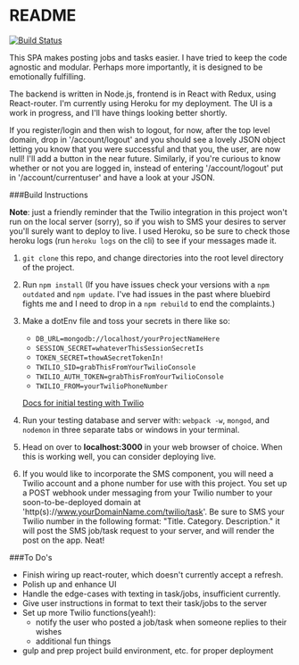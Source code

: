 # README

[![Build Status](https://travis-ci.org/forrestfiller/emerging-headwinds.svg?branch=master)](https://travis-ci.org/forrestfiller/emerging-headwinds)

This SPA makes posting jobs and tasks easier. I have tried to keep the code agnostic and modular. Perhaps more importantly, it is designed to be emotionally fulfilling.

The backend is written in Node.js, frontend is in React with Redux, using React-router. I'm currently using Heroku for my deployment. The UI is a work in progress, and I'll have things looking better shortly.

If you register/login and then wish to logout, for now, after the top level domain, drop in '/account/logout' and you should see a lovely JSON object letting you know that you were successful and that you, the user, are now null! I'll add a button in the near future. Similarly, if you're curious to know whether or not you are logged in, instead of entering '/account/logout' put in '/account/currentuser' and have a look at your JSON.

###Build Instructions

**Note**: just a friendly reminder that the Twilio integration in this project won't run on the local server (sorry), so if you wish to SMS your desires to server you'll surely want to deploy to live. I used Heroku, so be sure to check those heroku logs (run ```heroku logs``` on the cli) to see if your messages made it.

1. ```git clone``` this repo, and change directories into the root level directory of the project.

2. Run ```npm install```
(If you have issues check your versions with a ```npm outdated``` and ```npm update```. I've had issues in the past where bluebird fights me and I need to drop in a ```npm rebuild``` to end the complaints.)

3. Make a dotEnv file and toss your secrets in there like so:
    - ```DB_URL=mongodb://localhost/yourProjectNameHere```
    - ```SESSION_SECRET=whateverThisSessionSecretIs```
    - ```TOKEN_SECRET=thowASecretTokenIn!```
    - ```TWILIO_SID=grabThisFromYourTwilioConsole```
    - ```TWILIO_AUTH_TOKEN=grabThisFromYourTwilioConsole```
    - ```TWILIO_FROM=yourTwilioPhoneNumber```

    [Docs for initial testing with Twilio](https://github.com/twilio/twilio-node/blob/master/examples/example.js#L2)
3. Run your testing database and server with: ```webpack -w```, ```mongod```, and ```nodemon``` in three separate tabs or windows in your terminal.

4. Head on over to **localhost:3000** in your web browser of choice. When this is working well, you can consider deploying live.

5. If you would like to incorporate the SMS component, you will need a Twilio account and a phone number for use with this project. You set up a POST webhook under messaging from your Twilio number to your soon-to-be-deployed domain at 'http(s)://www.yourDomainName.com/twilio/task'. Be sure to SMS your Twilio number in the following format: "Title. Category. Description." it will post the SMS job/task request to your server, and will render the post on the app. Neat!

###To Do's
- Finish wiring up react-router, which doesn't currently accept a refresh.
- Polish up and enhance UI
- Handle the edge-cases with texting in task/jobs, insufficient currently.
- Give user instructions in format to text their task/jobs to the server
- Set up more Twilio functions(yeah!):
	- notify the user who posted a job/task when someone replies to their wishes
	- additional fun things
- gulp and prep project build environment, etc. for proper deployment
